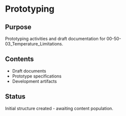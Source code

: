 # Prototyping

## Purpose
Prototyping activities and draft documentation for 00-50-03_Temperature_Limitations.

## Contents
- Draft documents
- Prototype specifications
- Development artifacts

## Status
Initial structure created - awaiting content population.
